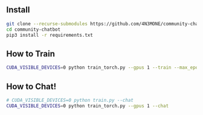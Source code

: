 ## Install


```bash
git clone --recurse-submodules https://github.com/4N3MONE/community-chatbot.git
cd community-chatbot
pip3 install -r requirements.txt 
```

## How to Train

```bash
CUDA_VISIBLE_DEVICES=0 python train_torch.py --gpus 1 --train --max_epochs 2 --version fmkorea
```

## How to Chat!

```bash
# CUDA_VISIBLE_DEVICES=0 python train.py --chat
CUDA_VISIBLE_DEVICES=0 python train_torch.py --gpus 1 --chat
